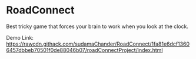 # RoadConnect
Best tricky game that forces your brain to work when you look at the clock. 

Demo Link:
https://rawcdn.githack.com/sudamaChander/RoadConnect/1fa81e6dcf13606457dbbeb70501f0de88046b07/roadConnectProject/index.html
